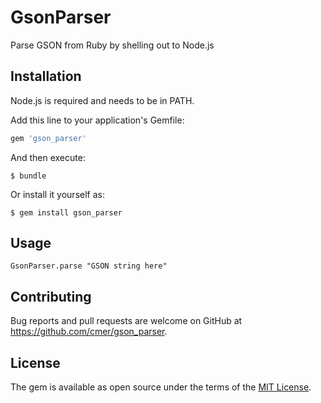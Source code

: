# GsonParser

Parse GSON from Ruby by shelling out to Node.js

## Installation

Node.js is required and needs to be in PATH.

Add this line to your application's Gemfile:

```ruby
gem 'gson_parser'
```

And then execute:

    $ bundle

Or install it yourself as:

    $ gem install gson_parser

## Usage

`GsonParser.parse "GSON string here"`

## Contributing

Bug reports and pull requests are welcome on GitHub at https://github.com/cmer/gson_parser.


## License

The gem is available as open source under the terms of the [MIT License](http://opensource.org/licenses/MIT).

